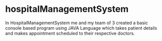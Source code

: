 # hospitalManagementSystem
In HospitalManagementSystem me and my team of 3 created a basic console based program using JAVA Language which takes patient details and makes appointment scheduled to their respective doctors.
